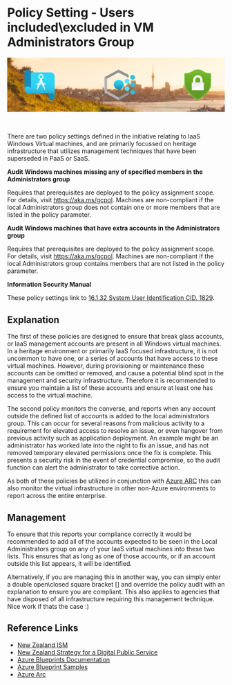 # Policy Setting - Users included\excluded in VM Administrators Group
![banner]

<br/>

There are two policy settings defined in the initiative relating to IaaS Windows Virtual machines, and are primarily focussed on heritage infrastructure that utilizes management techniques that have been superseded in PaaS or SaaS.

**Audit Windows machines missing any of specified members in the Administrators group**

Requires that prerequisites are deployed to the policy assignment scope. For details, visit https://aka.ms/gcpol. Machines are non-compliant if the local Administrators group does not contain one or more members that are listed in the policy parameter.

**Audit Windows machines that have extra accounts in the Administrators group**

Requires that prerequisites are deployed to the policy assignment scope. For details, visit https://aka.ms/gcpol. Machines are non-compliant if the local Administrators group contains members that are not listed in the policy parameter.

**Information Security Manual**

These policy settings link to [16.1.32 System User Identification CID. 1829][CID1829].

## Explanation
The first of these policies are designed to ensure that break glass accounts, or IaaS management accounts are present in all Windows virtual machines.  In a heritage environment or primarily IaaS focused infrastructure, it is not uncommon to have one, or a series of accounts that have access to these virtual machines.  However, during provisioning or maintenance these accounts can be omitted or removed, and cause a potential blind spot in the management and security infrastructure.  Therefore it is recommended to ensure you maintain a list of these accounts and ensure at least one has access to the virtual machine.

The second policy monitors the converse, and reports when any account outside the defined list of accounts is added to the local administrators group.  This can occur for several reasons from malicious activity to a requirement for elevated access to resolve an issue, or even hangover from previous activity such as application deployment.  An example might be an administrator has worked late into the night to fix an issue, and has not removed temporary elevated permissions once the fix is complete.  This presents a security risk in the event of credential compromise, so the audit function can alert the administrator to take corrective action.

As both of these policies be utilized in conjunction with [Azure ARC][AzureArc] this can also monitor the virtual infrastructure in other non-Azure environments to report across the entire enterprise.  

## Management

To ensure that this reports your compliance correctly it would be recommended to add all of the accounts expected to be seen in the Local Administrators group on any of your IaaS virtual machines into these two lists.  This ensures that as long as one of those accounts, or if an account outside this list appears, it will be identified.

Alternatively, if you are managing this in another way, you can simply enter a double open\closed square bracket [] and override the policy audit with an explanation to ensure you are compliant.  This also applies to agencies that have disposed of all infrastructure requiring this management technique.  Nice work if thats the case :)


## Reference Links
* [New Zealand ISM][NZISM]
* [New Zealand Strategy for a Digital Public Service][NZGovDigital]
* [Azure Blueprints Documentation][AzureBP]
* [Azure Blueprint Samples][AzureBPSamples]
* [Azure Arc][AzureArc]

<!-- Local -->
[Banner]: images/banner.png

<!-- External -->
[NZISM]: https://www.nzism.gcsb.govt.nz/ism-document
[AzureBP]: https://docs.microsoft.com/en-us/azure/governance/blueprints/overview
[AzureBPSamples]: https://docs.microsoft.com/en-us/azure/governance/blueprints/samples/
[NZGovDigital]: https://www.digital.govt.nz/digital-government/strategy/strategy-summary/strategy-for-a-digital-public-service/
[CID1829]: https://www.nzism.gcsb.govt.nz/ism-document#1829
[AzureArc]: https://docs.microsoft.com/en-us/azure/azure-arc/